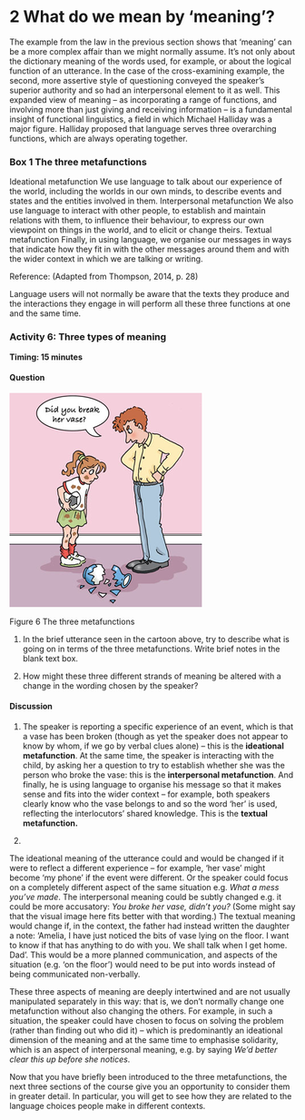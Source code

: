 # 2 What do we mean by ‘meaning’?


The example from the law in the previous section shows that ‘meaning’ can be a more complex affair than we might normally assume. It’s not only about the dictionary meaning of the words used, for example, or about the logical function of an utterance. In the case of the cross-examining example, the second, more assertive style of questioning conveyed the speaker’s superior authority and so had an interpersonal element to it as well. This expanded view of meaning – as incorporating a range of functions, and involving more than just giving and receiving information – is a fundamental insight of functional linguistics, a field in which Michael Halliday was a major figure. Halliday proposed that language serves three overarching functions, which are always operating together.


### Box 1 The three metafunctions 
Ideational metafunction
We use language to talk about our experience of the world, including the worlds in our own minds, to describe events and states and the entities involved in them.
Interpersonal metafunction
We also use language to interact with other people, to establish and maintain relations with them, to influence their behaviour, to express our own viewpoint on things in the world, and to elicit or change theirs.
Textual metafunction
Finally, in using language, we organise our messages in ways that indicate how they fit in with the other messages around them and with the wider context in which we are talking or writing.

Reference: (Adapted from Thompson, 2014, p. 28)




Language users will not normally be aware that the texts they produce and the interactions they engage in will perform all these three functions at one and the same time.


### Activity 6: Three types of meaning
__Timing: 15 minutes__


#### Question


![A cartoon showing a broken vase, a stern-looking man and a remorseful-looking young girl with a football under her arm. The man asks: ‘Did you break her vase?’](../images/e304_bk1_ch4_fig007.jpg)


Figure 6 The three metafunctions


1. In the brief utterance seen in the cartoon above, try to describe what is going on in terms of the three metafunctions. Write brief notes in the blank text box.

2. How might these three different strands of meaning be altered with a change in the wording chosen by the speaker?


#### Discussion

1. The speaker is reporting a specific experience of an event, which is that a vase has been broken (though as yet the speaker does not appear to know by whom, if we go by verbal clues alone) – this is the __ideational metafunction__. At the same time, the speaker is interacting with the child, by asking her a question to try to establish whether she was the person who broke the vase: this is the __interpersonal metafunction__. And finally, he is using language to organise his message so that it makes sense and fits into the wider context – for example, both speakers clearly know who the vase belongs to and so the word ‘her’ is used, reflecting the interlocutors’ shared knowledge. This is the __textual metafunction.__

2. 
The ideational meaning of the utterance could and would be changed if it were to reflect a different experience – for example, ‘her vase’ might become ‘my phone’ if the event were different. Or the speaker could focus on a completely different aspect of the same situation e.g. *What a mess you’ve made*. The interpersonal meaning could be subtly changed e.g. it could be more accusatory: *You broke her vase, didn’t you?* (Some might say that the visual image here fits better with that wording.) The textual meaning would change if, in the context, the father had instead written the daughter a note: ‘Amelia, I have just noticed the bits of vase lying on the floor. I want to know if that has anything to do with you. We shall talk when I get home. Dad’. This would be a more planned communication, and aspects of the situation (e.g. ‘on the floor’) would need to be put into words instead of being communicated non-verbally.

These three aspects of meaning are deeply intertwined and are not usually manipulated separately in this way: that is, we don’t normally change one metafunction without also changing the others. For example, in such a situation, the speaker could have chosen to focus on solving the problem (rather than finding out who did it) – which is predominantly an ideational dimension of the meaning and at the same time to emphasise solidarity, which is an aspect of interpersonal meaning, e.g. by saying *We’d better clear this up before she notices*.




Now that you have briefly been introduced to the three metafunctions, the next three sections of the course give you an opportunity to consider them in greater detail. In particular, you will get to see how they are related to the language choices people make in different contexts.

